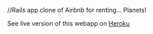 //Rails app clone of Airbnb for renting... Planets!

See live version of this webapp on [Heroku](https://airpnp-of-planets.herokuapp.com/planets/new) 
